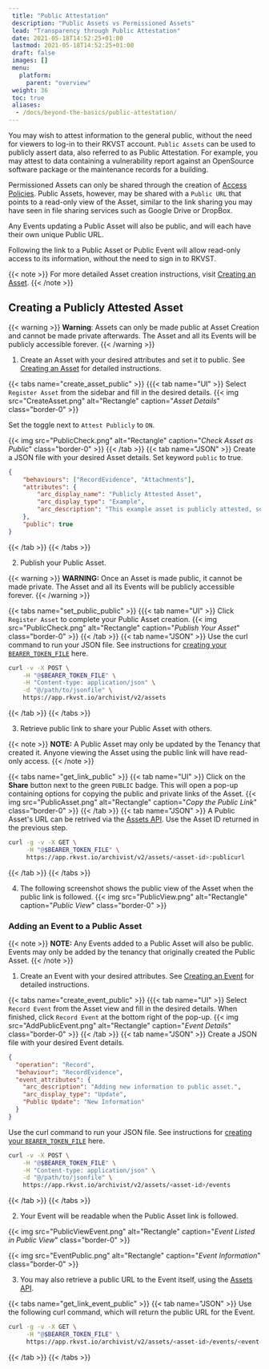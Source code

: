 ```yaml
---
 title: "Public Attestation"
 description: "Public Assets vs Permissioned Assets"
 lead: "Transparency through Public Attestation"
 date: 2021-05-18T14:52:25+01:00
 lastmod: 2021-05-18T14:52:25+01:00
 draft: false
 images: []
 menu:
   platform:
     parent: "overview"
 weight: 36
 toc: true
 aliases:
  - /docs/beyond-the-basics/public-attestation/
---
```


You may wish to attest information to the general public, without the need for viewers to log-in to their RKVST account. `Public Assets` can be used to publicly assert data, also referred to as Public Attestation. For example, you may attest to data containing a vulnerability report against an OpenSource software package or the maintenance records for a building.

Permissioned Assets can only be shared through the creation of [Access Policies](/platform/administration/sharing-assets-with-obac/). Public Assets, however, may be shared with a `Public URL` that points to a read-only view of the Asset, similar to the link sharing you may have seen in file sharing services such as Google Drive or DropBox. 

Any Events updating a Public Asset will also be public, and will each have their own unique Public URL.

Following the link to a Public Asset or Public Event will allow read-only access to its information, without the need to sign in to RKVST.

{{< note >}}
For more detailed Asset creation instructions, visit [Creating an Asset](/platform/overview/creating-an-asset/).
{{< /note >}}


## Creating a Publicly Attested Asset

{{< warning >}}
**Warning**: Assets can only be made public at Asset Creation and cannot be made private afterwards. The Asset and all its Events will be publicly accessible forever.
{{< /warning >}}

1. Create an Asset with your desired attributes and set it to public. See [Creating an Asset](/platform/overview/creating-an-asset/) for detailed instructions. 

{{< tabs name="create_asset_public" >}}
{{{< tab name="UI" >}}
Select `Register Asset` from the sidebar and fill in the desired details.
{{< img src="CreateAsset.png" alt="Rectangle" caption="<em>Asset Details</em>" class="border-0" >}}

Set the toggle next to `Attest Publicly` to `ON`.

{{< img src="PublicCheck.png" alt="Rectangle" caption="<em>Check Asset as Public</em>" class="border-0" >}}
{{< /tab >}}
{{< tab name="JSON" >}}
Create a JSON file with your desired Asset details. Set keyword `public` to true.

```json
{
    "behaviours": ["RecordEvidence", "Attachments"],
    "attributes": {
        "arc_display_name": "Publicly Attested Asset",
        "arc_display_type": "Example",
        "arc_description": "This example asset is publicly attested, so anyone with the link can access its details without signing in to RKVST."
    },
    "public": true
}
```
{{< /tab >}}
{{< /tabs >}}

2. Publish your Public Asset.

{{< warning >}}
**WARNING:** Once an Asset is made public, it cannot be made private. The Asset and all its Events will be publicly accessible forever.
{{< /warning >}}

{{< tabs name="set_public_public" >}}
{{{< tab name="UI" >}}
Click `Register Asset` to complete your Public Asset creation. 
{{< img src="PublicCheck.png" alt="Rectangle" caption="<em>Publish Your Asset</em>" class="border-0" >}}
{{< /tab >}}
{{< tab name="JSON" >}}
Use the curl command to run your JSON file. See instructions for [creating your `BEARER_TOKEN_FILE`](/developers/developer-patterns/getting-access-tokens-using-app-registrations/) here. 

```bash 
curl -v -X POST \
    -H "@$BEARER_TOKEN_FILE" \
    -H "Content-type: application/json" \
    -d "@/path/to/jsonfile" \
    https://app.rkvst.io/archivist/v2/assets
```

{{< /tab >}}
{{< /tabs >}}

3. Retrieve public link to share your Public Asset with others. 

{{< note >}}
**NOTE:** A Public Asset may only be updated by the Tenancy that created it. Anyone viewing the Asset using the public link will have read-only access.
{{< /note >}}

{{< tabs name="get_link_public" >}}
{{< tab name="UI" >}}
Click on the **Share** button next to the green `PUBLIC` badge. This will open a pop-up containing options for copying the public and private links of the Asset. 
{{< img src="PublicAsset.png" alt="Rectangle" caption="<em>Copy the Public Link</em>" class="border-0" >}}
{{< /tab >}}
{{< tab name="JSON" >}}
A Public Asset's URL can be retrived via the [Assets API](/developers/api-reference/assets-api/). Use the Asset ID returned in the previous step.

```bash
curl -g -v -X GET \
     -H "@$BEARER_TOKEN_FILE" \
     https://app.rkvst.io/archivist/v2/assets/<asset-id>:publicurl
```
{{< /tab >}}
{{< /tabs >}}

4. The following screenshot shows the public view of the Asset when the public link is followed. 
{{< img src="PublicView.png" alt="Rectangle" caption="<em>Public View</em>" class="border-0" >}}


### Adding an Event to a Public Asset

{{< note >}}
**NOTE:** Any Events added to a Public Asset will also be public. Events may only be added by the tenancy that originally created the Public Asset.
{{< /note >}}

1. Create an Event with your desired attributes. See [Creating an Event](/platform/overview/creating-an-event-against-an-asset/) for detailed instructions. 

{{< tabs name="create_event_public" >}}
{{{< tab name="UI" >}}
Select `Record Event` from the Asset view and fill in the desired details. When finished, click `Record Event` at the bottom right of the pop-up.
{{< img src="AddPublicEvent.png" alt="Rectangle" caption="<em>Event Details</em>" class="border-0" >}}
{{< /tab >}}
{{< tab name="JSON" >}}
Create a JSON file with your desired Event details. 

```json
{
  "operation": "Record",
  "behaviour": "RecordEvidence",
  "event_attributes": {
    "arc_description": "Adding new information to public asset.",
    "arc_display_type": "Update",
    "Public Update": "New Information"
  }
}
```

Use the curl command to run your JSON file. See instructions for [creating your `BEARER_TOKEN_FILE`](/developers/developer-patterns/getting-access-tokens-using-app-registrations/) here. 

```bash 
curl -v -X POST \
    -H "@$BEARER_TOKEN_FILE" \
    -H "Content-type: application/json" \
    -d "@/path/to/jsonfile" \
    https://app.rkvst.io/archivist/v2/assets/<asset-id>/events
```
{{< /tab >}}
{{< /tabs >}}

2. Your Event will be readable when the Public Asset link is followed. 

{{< img src="PublicViewEvent.png" alt="Rectangle" caption="<em>Event Listed in Public View</em>" class="border-0" >}}

{{< img src="EventPublic.png" alt="Rectangle" caption="<em>Event Information</em>" class="border-0" >}}

3. You may also retrieve a public URL to the Event itself, using the [Assets API](/developers/api-reference/assets-api/). 

{{< tabs name="get_link_event_public" >}}
{{< tab name="JSON" >}}
Use the following curl command, which will return the public URL for the Event.
```bash 
curl -g -v -X GET \
     -H "@$BEARER_TOKEN_FILE" \
     https://app.rkvst.io/archivist/v2/assets/<asset-id>/events/<event-id>:publicurl
```
{{< /tab >}}
{{< /tabs >}} 